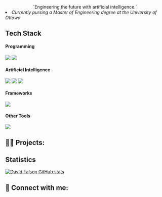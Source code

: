 <div align=center> `Engineering the future with artificial intelligence.`</div>
 
 <li><i>Currently pursing a Master of Engineering degree at the University of Ottawa</i></li>

<h2>Tech Stack</h2>
<h4>Programming</h4>
<div><img src="https://img.shields.io/badge/Python-FFD43B?style=for-the-badge&logo=python&logoColor=blue" /> 
<img src="https://img.shields.io/badge/JavaScript-323330?style=for-the-badge&logo=javascript&logoColor=F7DF1E" /></div>
<h4>Artificial Intelligence</h4>
<div><img src="https://img.shields.io/badge/PyTorch-EE4C2C?style=for-the-badge&logo=pytorch&logoColor=white" />
<img src="https://img.shields.io/badge/TensorFlow-FF6F00?style=for-the-badge&logo=tensorflow&logoColor=white" />
<img src="https://img.shields.io/badge/Keras-FF0000?style=for-the-badge&logo=keras&logoColor=white" /></div>
<h4>Frameworks</h4>
<div><img src="https://img.shields.io/badge/Vue.js-35495E?style=for-the-badge&logo=vuedotjs&logoColor=4FC08D" /></div>
<h4>Other Tools</h4>
<img src="https://img.shields.io/badge/Docker-2CA5E0?style=for-the-badge&logo=docker&logoColor=white" />

<h2>👨‍💻 Projects:</h2>

<h2> Statistics </h2>

[![David Talson GitHub stats](https://github-readme-stats.vercel.app/api?username=dtee1)](https://github.com/dtee1/github-readme-stats)

<h2> 🤳 Connect with me:</h2>
<div>
  
[linkedin]: https://ca.linkedin.com/in/david-talson-718834132
[Instagram]: https://www.instagram.com/dtee.live/?hl=en

</div>


